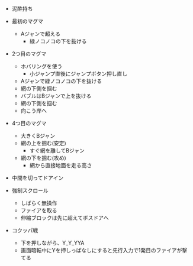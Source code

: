 - 泥酔持ち

- 最初のマグマ
  - Aジャンで超える
    - 緑ノコノコの下を抜ける


- 2つ目のマグマ
  - ホバリングを使う
    - 小ジャンプ直後にジャンプボタン押し直し
  - Aジャンで緑ノコノコの下を抜ける
  - 網の下側を掴む
  - バブルはBジャンで上を抜ける
  - 網の下側を掴む
  - 向こう岸へ


- 4つ目のマグマ
  - 大きくBジャン
  - 網の上を掴む(安定)
    - すぐ網を離してBジャン
  - 網の下を掴む(攻め)
    - 網から直接地面を走る高さ

- 中間を切ってドアイン

- 強制スクロール
  - しばらく無操作
  - ファイアを取る
  - 伸縮ブロックは先に超えてボスドアへ

- コクッパ戦
  - 下を押しながら、Y_Y_YYA
  - 画面暗転中にYを押しっぱなしにすると先行入力で1発目のファイアが撃てる
